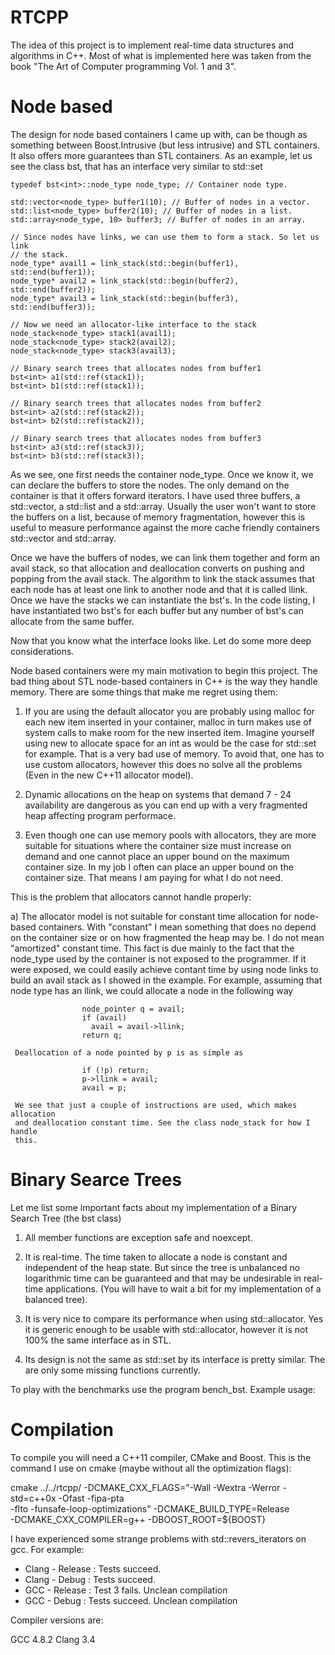 RTCPP
============

  The idea of this project is to implement real-time data structures and algorithms
  in C++. Most of what is implemented here was taken from the book "The Art of Computer
  programming Vol. 1 and 3".

Node based
=============

  The design for node based containers I came up with, can be though as
  something between Boost.Intrusive (but less intrusive) and STL containers. It
  also offers more guarantees than STL containers. As an example, let us see
  the class bst, that has an interface very similar to std::set

  ```
  typedef bst<int>::node_type node_type; // Container node type.

  std::vector<node_type> buffer1(10); // Buffer of nodes in a vector.
  std::list<node_type> buffer2(10); // Buffer of nodes in a list.
  std::array<node_type, 10> buffer3; // Buffer of nodes in an array.

  // Since nodes have links, we can use them to form a stack. So let us link
  // the stack.
  node_type* avail1 = link_stack(std::begin(buffer1), std::end(buffer1));
  node_type* avail2 = link_stack(std::begin(buffer2), std::end(buffer2));
  node_type* avail3 = link_stack(std::begin(buffer3), std::end(buffer3));

  // Now we need an allocator-like interface to the stack
  node_stack<node_type> stack1(avail1);
  node_stack<node_type> stack2(avail2);
  node_stack<node_type> stack3(avail3);

  // Binary search trees that allocates nodes from buffer1
  bst<int> a1(std::ref(stack1));
  bst<int> b1(std::ref(stack1));

  // Binary search trees that allocates nodes from buffer2
  bst<int> a2(std::ref(stack2));
  bst<int> b2(std::ref(stack2));

  // Binary search trees that allocates nodes from buffer3
  bst<int> a3(std::ref(stack3));
  bst<int> b3(std::ref(stack3));
  ```
  As we see, one first needs the container node_type. Once we know it, we can
  declare the buffers to store the nodes. The only demand on the container is
  that it offers forward iterators. I have used three buffers, a std::vector, a
  std::list and a std::array. Usually the user won't want to store the buffers
  on a list, because of memory fragmentation, however this is useful to
  measure performance against the more cache friendly containers std::vector and
  std::array.

  Once we have the buffers of nodes, we can link them together and form an
  avail stack, so that allocation and deallocation converts on pushing and
  popping from the avail stack. The algorithm to link the stack assumes that
  each node has at least one link to another node and that it is called llink.
  Once we have the stacks we can instantiate the bst's. In the code listing, I
  have instantiated two bst's for each buffer but any number of bst's can
  allocate from the same buffer.

  Now that you know what the interface looks like. Let do some more deep
  considerations.

  Node based containers were my main motivation to begin this project. The bad
  thing about STL node-based containers in C++ is the way they handle memory.
  There are some things that make me regret using them:

  1) If you are using the default allocator you are probably using malloc for
     each new item inserted in your container, malloc in turn makes use of
     system calls to make room for the new inserted item. Imagine yourself
     using new to allocate space for an int as would be the case for std::set
     for example. That is a very bad use of memory. To avoid that, one has to
     use custom allocators, however this does no solve all the problems (Even
     in the new C++11 allocator model).

  2) Dynamic allocations on the heap on systems that demand 7 - 24 availability
     are dangerous as you can end up with a very fragmented heap affecting 
     program performace.

  3) Even though one can use memory pools with allocators, they are more suitable
     for situations where the container size must increase on demand and one
     cannot place an upper bound on the maximum container size. In my job I
     often can place an upper bound on the container size. That means I am
     paying for what I do not need.

  This is the problem that allocators cannot handle properly:

  a) The allocator model is not suitable for constant time allocation for
     node-based containers.  With "constant" I mean something that does no
     depend on the container size or on how fragmented the heap may be. I do
     not mean "amortized" constant time. This fact is due mainly to the fact
     that the node_type used by the container is not exposed to the programmer.
     If it were exposed, we could easily achieve contant time by using node
     links to build an avail stack as I showed in the example. For example,
     assuming that node type has an llink, we could allocate a node in the
     following way

                    node_pointer q = avail;
                    if (avail)
                      avail = avail->llink;
                    return q;

     Deallocation of a node pointed by p is as simple as

                    if (!p) return;
                    p->llink = avail;
                    avail = p;

     We see that just a couple of instructions are used, which makes allocation
     and deallocation constant time. See the class node_stack for how I handle
     this.

Binary Searce Trees
===================

Let me list some important facts about my implementation of a Binary Search Tree
(the bst class)

1) All member functions are exception safe and noexcept.

2) It is real-time. The time taken to allocate a node is constant and
   independent of the heap state. But since the tree is unbalanced no
   logarithmic time can be guaranteed and that may be undesirable in real-time
   applications. (You will have to wait a bit for my implementation of a
   balanced tree).

3) It is very nice to compare its performance when using std::allocator.
   Yes it is generic enough to be usable with std::allocator, however it is 
   not 100% the same interface as in STL.

4) Its design is not the same as std::set by its interface is pretty similar.
   The are only some missing functions currently.

To play with the benchmarks use the program bench_bst. Example usage:

Compilation
=============

  To compile you will need a C++11 compiler, CMake and Boost. This is the
  command I use on cmake (maybe without all the optimization flags):

  cmake ../../rtcpp/ -DCMAKE_CXX_FLAGS="-Wall -Wextra -Werror -std=c++0x -Ofast -fipa-pta \
  -flto -funsafe-loop-optimizations" -DCMAKE_BUILD_TYPE=Release \
  -DCMAKE_CXX_COMPILER=g++ -DBOOST_ROOT=${BOOST}

  I have experienced some strange problems with std::revers_iterators on gcc. For example:

  - Clang - Release : Tests succeed.
  - Clang - Debug   : Tests succeed.
  - GCC   - Release : Test 3 fails. Unclean compilation
  - GCC   - Debug   : Tests succeed. Unclean compilation

  Compiler versions are:

  GCC 4.8.2
  Clang 3.4

